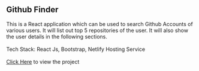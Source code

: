 ## Github Finder
This is a React application which can be used to search Github Accounts of various users.
It will list out top 5 repositories of the user. It will also show the user details in the following sections.
<br>
<br>
Tech Stack: React Js, Bootstrap, Netlify Hosting Service
<br>
<br>
[Click Here](https://githubfinder142.netlify.com/) to view the project
